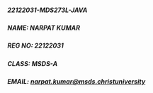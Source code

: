 ##### 22122031-MDS273L-JAVA
##### NAME: NARPAT KUMAR
##### REG NO: 22122031
##### CLASS: MSDS-A
##### EMAIL: narpat.kumar@msds.christuniversity
